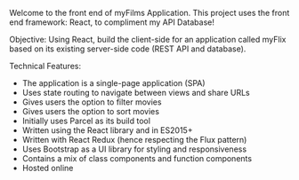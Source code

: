 Welcome to the front end of myFilms Application. This project uses the front end framework: React, to compliment my API Database!

Objective: Using React, build the client-side for an application called myFlix based on its existing server-side code (REST API and database).

Technical Features:

- The application is a single-page application (SPA)
- Uses state routing to navigate between views and share URLs
- Gives users the option to filter movies
- Gives users the option to sort movies
- Initially uses Parcel as its build tool
- Written using the React library and in ES2015+
- Written with React Redux (hence respecting the Flux pattern)
- Uses Bootstrap as a UI library for styling and responsiveness
- Contains a mix of class components and function components
- Hosted online
